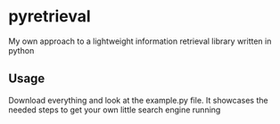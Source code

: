 pyretrieval
===========


My own approach to a lightweight information retrieval library written in python

## Usage

Download everything and look at the example.py file. 
It showcases the needed steps to get your own little search engine running
